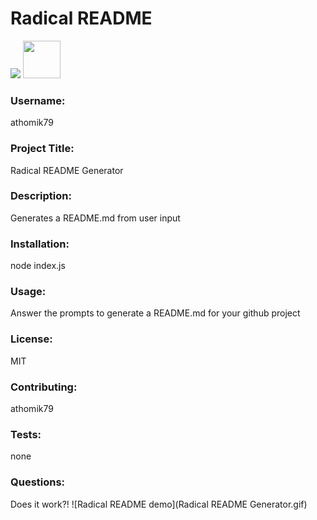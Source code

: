# Radical README

<img src="https://img.shields.io/badge/License-MIT-yellow.svg">

<img src="https://avatars.githubusercontent.com/u/55367871?" height="60px" width="60px">

### Username:

athomik79

### Project Title:

Radical README Generator

### Description:

Generates a README.md from user input

### Installation:

node index.js

### Usage:

Answer the prompts to generate a README.md for your github project

### License:

MIT

### Contributing:

athomik79

### Tests:

none

### Questions:

Does it work?!
![Radical README demo](Radical README Generator.gif)


